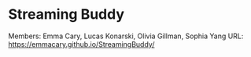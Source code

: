 # Streaming Buddy

Members: Emma Cary, Lucas Konarski, Olivia Gillman, Sophia Yang
URL: https://emmacary.github.io/StreamingBuddy/
